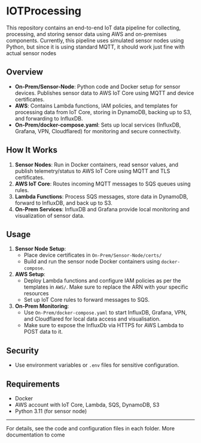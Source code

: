 # IOTProcessing

This repository contains an end-to-end IoT data pipeline for collecting, processing, and storing sensor data using AWS and on-premises components.
Currently, this pipeline uses simulated sensor nodes using Python, but since it is using standard MQTT, it should work just fine with actual sensor nodes

## Overview
- **On-Prem/Sensor-Node**: Python code and Docker setup for sensor devices. Publishes sensor data to AWS IoT Core using MQTT and device certificates.
- **AWS**: Contains Lambda functions, IAM policies, and templates for processing data from IoT Core, storing in DynamoDB, backing up to S3, and forwarding to InfluxDB.
- **On-Prem/docker-compose.yaml**: Sets up local services (InfluxDB, Grafana, VPN, Cloudflared) for monitoring and secure connectivity.

## How It Works
1. **Sensor Nodes**: Run in Docker containers, read sensor values, and publish telemetry/status to AWS IoT Core using MQTT and TLS certificates.
2. **AWS IoT Core**: Routes incoming MQTT messages to SQS queues using rules.
3. **Lambda Functions**: Process SQS messages, store data in DynamoDB, forward to InfluxDB, and back up to S3.
4. **On-Prem Services**: InfluxDB and Grafana provide local monitoring and visualization of sensor data.

## Usage
1. **Sensor Node Setup**:
   - Place device certificates in `On-Prem/Sensor-Node/certs/` 
   - Build and run the sensor node Docker containers using `docker-compose`.
2. **AWS Setup**:
   - Deploy Lambda functions and configure IAM policies as per the templates in `AWS/`. Make sure to replace the ARN with your specific resources
   - Set up IoT Core rules to forward messages to SQS.
3. **On-Prem Monitoring**:
   - Use `On-Prem/docker-compose.yaml` to start InfluxDB, Grafana, VPN, and Cloudflared for local data access and visualisation.
   - Make sure to expose the InfluxDb via HTTPS for AWS Lambda to POST data to it. 

## Security
- Use environment variables or `.env` files for sensitive configuration.

## Requirements
- Docker
- AWS account with IoT Core, Lambda, SQS, DynamoDB, S3
- Python 3.11 (for sensor node)

---
For details, see the code and configuration files in each folder.
More documentation to come
